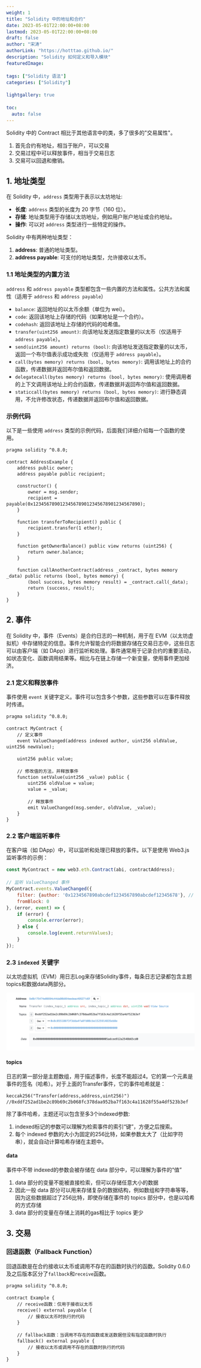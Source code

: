 ```yaml
---
weight: 1
title: "Solidity 中的地址和合约"
date: 2023-05-01T22:00:00+08:00
lastmod: 2023-05-01T22:00:00+08:00
draft: false
author: "宋涛"
authorLink: "https://hotttao.github.io/"
description: "Solidity 如何定义和导入模块"
featuredImage: 

tags: ["Solidity 语法"]
categories: ["Solidity"]

lightgallery: true

toc:
  auto: false
---
```


Solidity 中的 Contract 相比于其他语言中的类，多了很多的"交易属性"。
1. 首先合约有地址，相当于账户，可以交易
2. 交易过程中可以释放事件，相当于交易日志
3. 交易可以回退和撤销。

## 1. 地址类型
在 Solidity 中，`address` 类型用于表示以太坊地址:
- **长度**: `address` 类型的长度为 20 字节（160 位）。
- **存储**: 地址类型用于存储以太坊地址，例如用户账户地址或合约地址。
- **操作**: 可以对 `address` 类型进行一些特定的操作。

Solidity 中有两种地址类型：
1. **address**: 普通的地址类型。
2. **address payable**: 可支付的地址类型，允许接收以太币。

### 1.1 地址类型的内置方法
`address` 和 `address payable` 类型都包含一些内置的方法和属性。公共方法和属性（适用于 `address` 和 `address payable`）
- `balance`: 返回地址的以太币余额（单位为 wei）。
- `code`: 返回该地址上存储的代码（如果地址是一个合约）。
- `codehash`: 返回该地址上存储的代码的哈希值。
- `transfer(uint256 amount)`: 向该地址发送指定数量的以太币（仅适用于 `address payable`）。
- `send(uint256 amount) returns (bool)`: 向该地址发送指定数量的以太币，返回一个布尔值表示成功或失败（仅适用于 `address payable`）。
- `call(bytes memory) returns (bool, bytes memory)`: 调用该地址上的合约函数，传递数据并返回布尔值和返回数据。
- `delegatecall(bytes memory) returns (bool, bytes memory)`: 使用调用者的上下文调用该地址上的合约函数，传递数据并返回布尔值和返回数据。
- `staticcall(bytes memory) returns (bool, bytes memory)`: 进行静态调用，不允许修改状态，传递数据并返回布尔值和返回数据。

### 示例代码
以下是一些使用 `address` 类型的示例代码，后面我们详细介绍每一个函数的使用。

```solidity
pragma solidity ^0.8.0;

contract AddressExample {
    address public owner;
    address payable public recipient;

    constructor() {
        owner = msg.sender;
        recipient = payable(0x1234567890123456789012345678901234567890);
    }

    function transferToRecipient() public {
        recipient.transfer(1 ether);
    }

    function getOwnerBalance() public view returns (uint256) {
        return owner.balance;
    }

    function callAnotherContract(address _contract, bytes memory _data) public returns (bool, bytes memory) {
        (bool success, bytes memory result) = _contract.call(_data);
        return (success, result);
    }
}
```

## 2. 事件
在 Solidity 中，事件（Events）是合约日志的一种机制，用于在 EVM（以太坊虚拟机）中存储特定的信息。事件允许智能合约将数据存储在交易日志中，这些日志可以由客户端（如 DApp）进行监听和处理。事件通常用于记录合约的重要活动，如状态变化、函数调用结果等。相比与在链上存储一个新变量，使用事件更加经济。


### 2.1 定义和释放事件

事件使用 `event` 关键字定义。事件可以包含多个参数，这些参数可以在事件释放时传递。

```solidity
pragma solidity ^0.8.0;

contract MyContract {
    // 定义事件
    event ValueChanged(address indexed author, uint256 oldValue, uint256 newValue);

    uint256 public value;

    // 修改值的方法，并释放事件
    function setValue(uint256 _value) public {
        uint256 oldValue = value;
        value = _value;

        // 释放事件
        emit ValueChanged(msg.sender, oldValue, _value);
    }
}
```

### 2.2 客户端监听事件

在客户端（如 DApp）中，可以监听和处理已释放的事件。以下是使用 Web3.js 监听事件的示例：

```javascript
const MyContract = new web3.eth.Contract(abi, contractAddress);

// 监听 ValueChanged 事件
MyContract.events.ValueChanged({
    filter: {author: '0x1234567890abcdef1234567890abcdef12345678'}, // 可选的过滤条件
    fromBlock: 0
}, (error, event) => {
    if (error) {
        console.error(error);
    } else {
        console.log(event.returnValues);
    }
});
```


### 2.3 `indexed` 关键字

以太坊虚拟机（EVM）用日志Log来存储Solidity事件，每条日志记录都包含主题topics和数据data两部分。


![EVM LOG](/images/solidity/event_log.png)

#### topics

日志的第一部分是主题数组，用于描述事件，长度不能超过4。它的第一个元素是事件的签名（哈希）。对于上面的Transfer事件，它的事件哈希就是：

```
keccak256("Transfer(address,address,uint256)")
//0xddf252ad1be2c89b69c2b068fc378daa952ba7f163c4a11628f55a4df523b3ef
```

除了事件哈希，主题还可以包含至多3个indexed参数:
1. indexed标记的参数可以理解为检索事件的索引“键”，方便之后搜索。
2. 每个 indexed 参数的大小为固定的256比特，如果参数太大了（比如字符串），就会自动计算哈希存储在主题中。

#### data
事件中不带 indexed的参数会被存储在 data 部分中，可以理解为事件的“值”
1. data 部分的变量不能被直接检索，但可以存储任意大小的数据
2. 因此一般 data 部分可以用来存储复杂的数据结构，例如数组和字符串等等，因为这些数据超过了256比特，即使存储在事件的 topics 部分中，也是以哈希的方式存储
3. data 部分的变量在存储上消耗的gas相比于 topics 更少

## 3. 交易

### 回退函数（Fallback Function）

回退函数是在合约接收以太币或调用不存在的函数时执行的函数。Solidity 0.6.0及之后版本区分了`fallback`和`receive`函数。

```solidity
pragma solidity ^0.8.0;

contract Example {
    // receive函数：仅用于接收以太币
    receive() external payable {
        // 接收以太币时执行的代码
    }
    
    // fallback函数：当调用不存在的函数或发送数据但没有指定函数时执行
    fallback() external payable {
        // 接收以太币或调用不存在的函数时执行的代码
    }
}
```